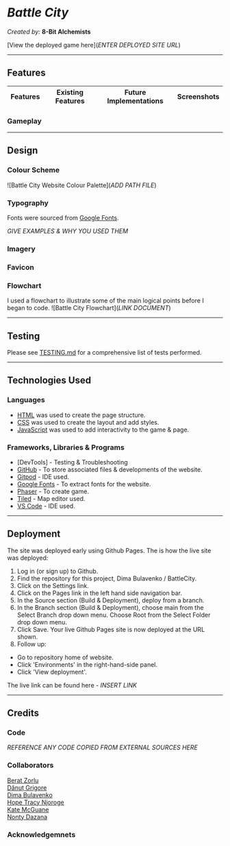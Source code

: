 # *Battle City*

*Created by:* <strong>8-Bit Alchemists</strong>

[View the deployed game here](*ENTER DEPLOYED SITE URL*)

---

## Features

| Features | Existing Features | Future Implementations | Screenshots |
| --- | --- | --- | --- |

### Gameplay

---

## Design

### Colour Scheme

![Battle City Website Colour Palette](*ADD PATH FILE*)


### Typography

Fonts were sourced from [Google Fonts](https://fonts.google.com/).

*GIVE EXAMPLES & WHY YOU USED THEM*


### Imagery


### Favicon


### Flowchart

I used a flowchart to illustrate some of the main logical points before I began to code.
![Battle City Flowchart](*LINK DOCUMENT*)

---

## Testing

Please see [TESTING.md](TESTING.md) for a comprehensive list of tests performed.

---

## Technologies Used


### Languages

- [HTML](https://developer.mozilla.org/en-US/docs/Web/HTML) was used to create the page structure.
- [CSS](https://developer.mozilla.org/en-US/docs/Web/css) was used to create the layout and add styles.
- [JavaScript](https://developer.mozilla.org/en-US/docs/Web/JavaScript) was used to add interactivity to the game & page.


### Frameworks, Libraries & Programs

- [DevTools] - Testing & Troubleshooting
- [GitHub](https://github.com/) - To store associated files & developments of the website.
- [Gitpod](https://www.gitpod.io/) - IDE used.
- [Google Fonts](https://fonts.google.com/) - To extract fonts for the website.
- [Phaser](https://phaser.io/) - To create game.
- [Tiled](https://www.mapeditor.org/) - Map editor used.
- [VS Code](https://code.visualstudio.com/) - IDE used.


---

## Deployment

The site was deployed early using Github Pages. The is how the live site was deployed:

1. Log in (or sign up) to Github.
2. Find the repository for this project, Dima Bulavenko / BattleCity.
3. Click on the Settings link.
4. Click on the Pages link in the left hand side navigation bar.
5. In the Source section (Build & Deployment), deploy from a branch.
6. In the Branch section (Build & Deployment), choose main from the Select Branch drop down menu. Choose Root from the Select Folder drop down menu.
7. Click Save. Your live Github Pages site is now deployed at the URL shown.
8. Follow up:
  - Go to repository home of website.
  - Click 'Environments' in the right-hand-side panel.
  - Click 'View deployment'.

The live link can be found here - *INSERT LINK*


---

## Credits

### Code
*REFERENCE ANY CODE COPIED FROM EXTERNAL SOURCES HERE*

### Collaborators

[Berat Zorlu]()<br>
[Dănuț Grigore](https://github.com/Danut89)<br>
[Dima Bulavenko](https://github.com/Dima-Bulavenko)<br>
[Hope Tracy Njoroge](https://github.com/Njorogetracy)<br>
[Kate McGuane](https://github.com/KateMcGuane)<br>
[Nonty Dazana](https://github.com/NontyD)

### Acknowledgemnets
